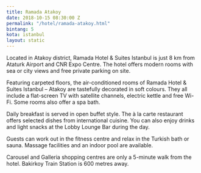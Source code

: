 ```yaml
---
title: Ramada Atakoy
date: 2018-10-15 08:30:00 Z
permalink: "/hotel/ramada-atakoy.html"
bintang: 5
kota: istanbul
layout: static
---
```


Located in Atakoy district, Ramada Hotel & Suites Istanbul is just 8 km from Ataturk Airport and CNR Expo Centre. The hotel offers modern rooms with sea or city views and free private parking on site.

Featuring carpeted floors, the air-conditioned rooms of Ramada Hotel & Suites Istanbul – Atakoy are tastefully decorated in soft colours. They all include a flat-screen TV with satellite channels, electric kettle and free Wi-Fi. Some rooms also offer a spa bath.

Daily breakfast is served in open buffet style. The à la carte restaurant offers selected dishes from international cuisine. You can also enjoy drinks and light snacks at the Lobby Lounge Bar during the day.

Guests can work out in the fitness centre and relax in the Turkish bath or sauna. Massage facilities and an indoor pool are available.

Carousel and Galleria shopping centres are only a 5-minute walk from the hotel. Bakirkoy Train Station is 600 metres away.